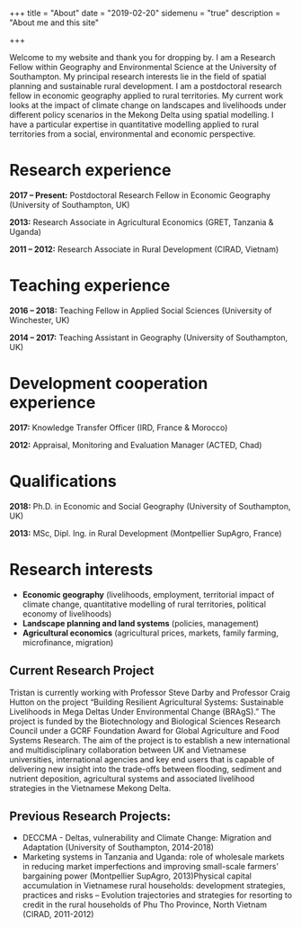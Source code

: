 +++
title = "About"
date = "2019-02-20"
sidemenu = "true"
description = "About me and this site"

+++

Welcome to my website and thank you for dropping by. I am a Research Fellow within Geography and Environmental Science at the University of Southampton. My principal research interests lie in the field of spatial planning and sustainable rural development. I am a postdoctoral research fellow in economic geography applied to rural territories. My current work looks at the impact of climate change on landscapes and livelihoods under different policy scenarios in the Mekong Delta using spatial modelling. I have a particular expertise in quantitative modelling applied to rural territories from a social, environmental and economic perspective.

# Research experience

**2017 – Present:** Postdoctoral Research Fellow in Economic Geography (University of Southampton, UK)

**2013:** Research Associate in Agricultural Economics (GRET, Tanzania & Uganda)

**2011 – 2012:** Research Associate in Rural Development (CIRAD, Vietnam)

# Teaching experience

**2016 – 2018:** Teaching Fellow in Applied Social Sciences (University of Winchester, UK)

**2014 – 2017:** Teaching Assistant in Geography (University of Southampton, UK)

# Development cooperation experience

**2017:** Knowledge Transfer Officer (IRD, France & Morocco)

**2012:** Appraisal, Monitoring and Evaluation Manager (ACTED, Chad)

# Qualifications

**2018:** Ph.D. in Economic and Social Geography (University of Southampton, UK)

**2013:** MSc, Dipl. Ing. in Rural Development (Montpellier SupAgro, France)



# Research interests

- **Economic geography** (livelihoods, employment, territorial impact of climate change, quantitative modelling of rural territories, political economy of livelihoods)
- **Landscape planning and land systems** (policies, management)
- **Agricultural economics** (agricultural prices, markets, family farming, microfinance, migration)

## Current Research Project

Tristan is currently working with Professor Steve Darby and Professor Craig Hutton on the project “Building Resilient Agricultural Systems: Sustainable Livelihoods in Mega Deltas Under Environmental Change (BRAgS).” The project is funded by the Biotechnology and Biological Sciences Research Council under a GCRF Foundation Award for Global Agriculture and Food Systems Research. The aim of the project is to establish a new international and multidisciplinary collaboration between UK and Vietnamese universities, international agencies and key end users that is capable of delivering new insight into the trade-offs between flooding, sediment and nutrient deposition, agricultural systems and associated livelihood strategies in the Vietnamese Mekong Delta.

## Previous Research Projects:

- DECCMA - Deltas, vulnerability and Climate Change: Migration and Adaptation (University of Southampton, 2014-2018)
- Marketing systems in Tanzania and Uganda: role of wholesale markets in reducing market imperfections and improving small-scale farmers’ bargaining power (Montpellier SupAgro, 2013)Physical capital accumulation in Vietnamese rural households: development strategies, practices and risks – Evolution trajectories and strategies for resorting to credit in the rural households of Phu Tho Province, North Vietnam (CIRAD, 2011-2012)